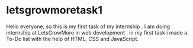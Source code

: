 # letsgrowmoretask1
Hello everyone, so this is my first task of my internship . I am doing internship at LetsGrowMore in web development . in my first task i made a To-Do list with the help of HTML, CSS and JavaScript.
